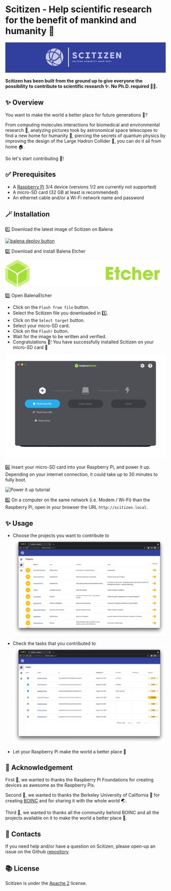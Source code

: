 # Scitizen - Help scientific research for the benefit of mankind and humanity 🔬

![Scitizen logo](docs/assets/banner.png)

**Scitizen has been built from the ground up to give everyone the possibility to contribute to scientific research ✨. No Ph.D. required 🧑‍🎓.**

## ✨ Overview

You want to make the world a better place for future generations 🌱?

From computing molecules interactions for biomedical and environmental research 🧬, analyzing pictures took by astronomical space telescopes to find a new home for humanity 🔭, piercing the secrets of quantum physics by improving the design of the Large Hadron Collider 🧲, you can do it all from home 🏠.

So let's start contributing 💪!

## ✅ Prerequisites

* A [Raspberry Pi](https://www.raspberrypi.org/) 3/4 device (versions 1/2 are currently not supported)
* A micro-SD card (32 GB at least is recommended)
* An ethernet cable and/or a Wi-Fi network name and password

## 🪄 Installation

1️⃣ Download the latest image of Scitizen on Balena

[![balena deploy button](https://www.balena.io/deploy.svg)](https://hub.balena.io/pcorbel/scitizen)

2️⃣ Download and install Balena Etcher

[![balena etcher button](docs/assets/etcher.svg)](https://www.balena.io/etcher/)

3️⃣ Open BalenaEtcher
* Click on the `Flash from file` button.
* Select the Scitizen file you downloaded in 1️⃣.
* Click on the `Select target` button.
* Select your micro-SD card.
* Click on the `Flash!` button.
* Wait for the image to be written and verified.
* Congratulations 👏! You have successfully installed Scitizen on your micro-SD card 🥳

![Flash it tutorial](docs/assets/flash-it.gif)

4️⃣ Insert your micro-SD card into your Raspberry Pi, and power it up.
Depending on your internet connection, it could take up to 30 minutes to fully boot.

![Power it up tutorial](docs/assets/power-it-up.gif)

5️⃣ On a computer on the same network (i.e. Modem / Wi-Fi) than the Raspberry Pi, open in your browser the URL `http://scitizen.local`.

## ✨ Usage

* Choose the projects you want to contribute to
![Projects](docs/assets/scitizen-local-1.png)

* Check the tasks that you contributed to
![Tasks](docs/assets/scitizen-local-2.png)

* Let your Raspberry Pi make the world a better place 🌱

## 🙏 Acknowledgement

First 🥇, we wanted to thanks the Raspberry Pi Foundations for creating devices as awesome as the Raspberry Pis.

Second 🥈, we wanted to thanks the Berkeley University of California 🏫 for creating [BOINC](https://github.com/BOINC/boinc) and for sharing it with the whole world 🌏.

Third 🥉, we wanted to thanks all the community behind BOINC and all the projects available on it to make the world a better place 🌱.

## 💌 Contacts

If you need help and/or have a question on Scitizen, please open-up an issue on the Github [repository](https://github.com/pcorbel/scitizen/issues).

## 📚 License

Scitizen is under the [Apache 2](./LICENSE) license.